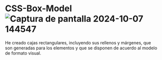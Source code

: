 # CSS-Box-Model![Captura de pantalla 2024-10-07 144547](https://github.com/user-attachments/assets/893f2402-9f5b-40df-89cd-008cb9072146)

He creado cajas rectangulares, incluyendo sus rellenos y márgenes, que son generadas para los elementos y que se disponen de acuerdo al modelo de formato visual.
